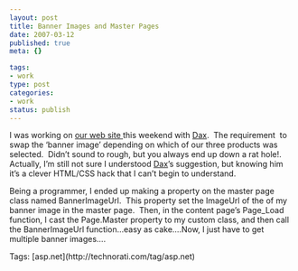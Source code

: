 ```yaml
--- 
layout: post
title: Banner Images and Master Pages
date: 2007-03-12
published: true
meta: {}

tags: 
- work
type: post
categories: 
- work
status: publish
---
```



I was working on [our web site ](http://www.sss-research.com/)this weekend with [Dax](www.nukeation.net).  The requirement  to swap the ‘banner image’ depending on which of our three products was selected.  Didn’t sound to rough, but you always end up down a rat hole!.  Actually, I’m still not sure I understood [Dax](www.nukeation.net)’s suggestion, but knowing him it’s a clever HTML/CSS hack that I can’t begin to understand.  



Being a programmer, I ended up making a property on the master page class named BannerImageUrl.  This property set the ImageUrl of the  of my banner image in the master page.  Then, in the content page’s Page_Load function, I cast the Page.Master property to my custom class, and then call the BannerImageUrl function…easy as cake….Now, I just have to get multiple banner images….

<div class="bjtags">Tags:  [asp.net](http://technorati.com/tag/asp.net)</div>
